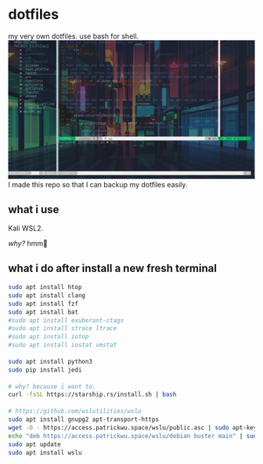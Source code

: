 # dotfiles
my very own dotfiles. use bash for shell.
![alt text](https://github.com/kyuure/dotfiles/blob/main/.screenshot/2.png "ssan doang")
I made this repo so that I can backup my dotfiles easily.


## what i use
Kali WSL2.

_why?_ hmm🤔


## what i do after install a new fresh terminal
```sh
sudo apt install htop
sudo apt install clang
sudo apt install fzf
sudo apt install bat
#sudo apt install exuberant-ctags
#sudo apt install strace ltrace
#sudo apt install iotop
#sudo apt install iostat vmstat

sudo apt install python3
sudo pip install jedi

# why? because i want to.
curl -fsSL https://starship.rs/install.sh | bash

# https://github.com/wslutilities/wslu
sudo apt install gnupg2 apt-transport-https
wget -O - https://access.patrickwu.space/wslu/public.asc | sudo apt-key add -
echo "deb https://access.patrickwu.space/wslu/debian buster main" | sudo tee -a /etc/apt/sources.list
sudo apt update
sudo apt install wslu
```
